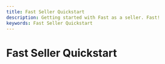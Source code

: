 ```yaml
---
title: Fast Seller Quickstart
description: Getting started with Fast as a seller. Fast!
keywords: Fast Seller Quickstart
---
```


# Fast Seller Quickstart
